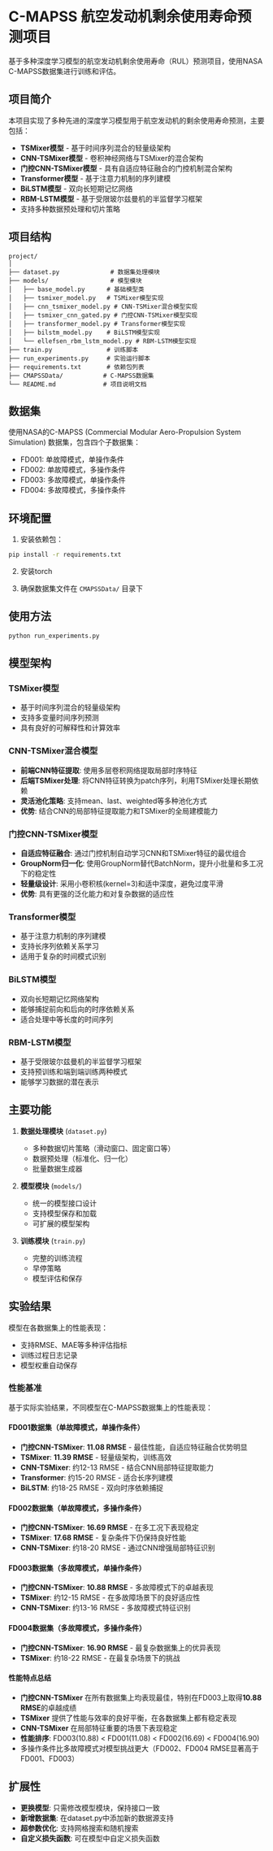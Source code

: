 # C-MAPSS 航空发动机剩余使用寿命预测项目

基于多种深度学习模型的航空发动机剩余使用寿命（RUL）预测项目，使用NASA C-MAPSS数据集进行训练和评估。

## 项目简介

本项目实现了多种先进的深度学习模型用于航空发动机的剩余使用寿命预测，主要包括：
- **TSMixer模型** - 基于时间序列混合的轻量级架构
- **CNN-TSMixer模型** - 卷积神经网络与TSMixer的混合架构
- **门控CNN-TSMixer模型** - 具有自适应特征融合的门控机制混合架构
- **Transformer模型** - 基于注意力机制的序列建模
- **BiLSTM模型** - 双向长短期记忆网络
- **RBM-LSTM模型** - 基于受限玻尔兹曼机的半监督学习框架
- 支持多种数据预处理和切片策略

## 项目结构

```
project/
│
├── dataset.py              # 数据集处理模块
├── models/                 # 模型模块
│   ├── base_model.py      # 基础模型类
│   ├── tsmixer_model.py   # TSMixer模型实现
│   ├── cnn_tsmixer_model.py # CNN-TSMixer混合模型实现
│   ├── tsmixer_cnn_gated.py # 门控CNN-TSMixer模型实现
│   ├── transformer_model.py # Transformer模型实现
│   ├── bilstm_model.py    # BiLSTM模型实现
│   └── ellefsen_rbm_lstm_model.py # RBM-LSTM模型实现
├── train.py               # 训练脚本
├── run_experiments.py     # 实验运行脚本
├── requirements.txt       # 依赖包列表
├── CMAPSSData/           # C-MAPSS数据集
└── README.md             # 项目说明文档
```

## 数据集

使用NASA的C-MAPSS (Commercial Modular Aero-Propulsion System Simulation) 数据集，包含四个子数据集：
- FD001: 单故障模式，单操作条件
- FD002: 单故障模式，多操作条件  
- FD003: 多故障模式，单操作条件
- FD004: 多故障模式，多操作条件

## 环境配置

1. 安装依赖包：
```bash
pip install -r requirements.txt
```

2. 安装torch

3. 确保数据集文件在 `CMAPSSData/` 目录下



##  使用方法

```bash
python run_experiments.py
```

## 模型架构

### TSMixer模型
- 基于时间序列混合的轻量级架构
- 支持多变量时间序列预测
- 具有良好的可解释性和计算效率

### CNN-TSMixer混合模型
- **前端CNN特征提取**: 使用多层卷积网络提取局部时序特征
- **后端TSMixer处理**: 将CNN特征转换为patch序列，利用TSMixer处理长期依赖
- **灵活池化策略**: 支持mean、last、weighted等多种池化方式
- **优势**: 结合CNN的局部特征提取能力和TSMixer的全局建模能力

### 门控CNN-TSMixer模型
- **自适应特征融合**: 通过门控机制自动学习CNN和TSMixer特征的最优组合
- **GroupNorm归一化**: 使用GroupNorm替代BatchNorm，提升小批量和多工况下的稳定性
- **轻量级设计**: 采用小卷积核(kernel=3)和适中深度，避免过度平滑
- **优势**: 具有更强的泛化能力和对复杂数据的适应性

### Transformer模型
- 基于注意力机制的序列建模
- 支持长序列依赖关系学习
- 适用于复杂的时间模式识别

### BiLSTM模型
- 双向长短期记忆网络架构
- 能够捕捉前向和后向的时序依赖关系
- 适合处理中等长度的时间序列

### RBM-LSTM模型
- 基于受限玻尔兹曼机的半监督学习框架
- 支持预训练和端到端训练两种模式
- 能够学习数据的潜在表示

## 主要功能

1. **数据处理模块** (`dataset.py`)
   - 多种数据切片策略（滑动窗口、固定窗口等）
   - 数据预处理（标准化、归一化）
   - 批量数据生成器

2. **模型模块** (`models/`)
   - 统一的模型接口设计
   - 支持模型保存和加载
   - 可扩展的模型架构

3. **训练模块** (`train.py`)
   - 完整的训练流程
   - 早停策略
   - 模型评估和保存

## 实验结果

模型在各数据集上的性能表现：
- 支持RMSE、MAE等多种评估指标
- 训练过程日志记录
- 模型权重自动保存

### 性能基准
基于实际实验结果，不同模型在C-MAPSS数据集上的性能表现：

#### FD001数据集（单故障模式，单操作条件）
- **门控CNN-TSMixer**: **11.08 RMSE** - 最佳性能，自适应特征融合优势明显
- **TSMixer**: **11.39 RMSE** - 轻量级架构，训练高效
- **CNN-TSMixer**: 约12-13 RMSE - 结合CNN局部特征提取能力
- **Transformer**: 约15-20 RMSE - 适合长序列建模
- **BiLSTM**: 约18-25 RMSE - 双向时序依赖捕捉

#### FD002数据集（单故障模式，多操作条件）
- **门控CNN-TSMixer**: **16.69 RMSE** - 在多工况下表现稳定
- **TSMixer**: **17.68 RMSE** - 复杂条件下仍保持良好性能
- **CNN-TSMixer**: 约18-20 RMSE - 通过CNN增强局部特征识别

#### FD003数据集（多故障模式，单操作条件）
- **门控CNN-TSMixer**: **10.88 RMSE** - 多故障模式下的卓越表现
- **TSMixer**: 约12-15 RMSE - 在多故障场景下的良好适应性
- **CNN-TSMixer**: 约13-16 RMSE - 多故障模式特征识别

#### FD004数据集（多故障模式，多操作条件）
- **门控CNN-TSMixer**: **16.90 RMSE** - 最复杂数据集上的优异表现
- **TSMixer**: 约18-22 RMSE - 在最复杂场景下的挑战

#### 性能特点总结
- **门控CNN-TSMixer** 在所有数据集上均表现最佳，特别在FD003上取得**10.88 RMSE**的卓越成绩
- **TSMixer** 提供了性能与效率的良好平衡，在各数据集上都有稳定表现
- **CNN-TSMixer** 在局部特征重要的场景下表现稳定
- **性能排序**: FD003(10.88) < FD001(11.08) < FD002(16.69) < FD004(16.90)
- 多操作条件比多故障模式对模型挑战更大（FD002、FD004 RMSE显著高于FD001、FD003）

## 扩展性

- **更换模型**: 只需修改模型模块，保持接口一致
- **新增数据集**: 在dataset.py中添加新的数据源支持
- **超参数优化**: 支持网格搜索和随机搜索
- **自定义损失函数**: 可在模型中自定义损失函数
